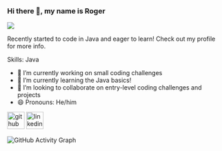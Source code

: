### Hi there 👋, my name is Roger
![](https://informsuiuc.files.wordpress.com/2016/10/github-bb449e0ffbacbcb7f9c703db85b1cf0b.png)

Recently started to code in Java and eager to learn! Check out my profile for more info.

Skills: Java

- 🔭 I’m currently working on small coding challenges 
- 🌱 I’m currently learning the Java basics! 
- 👯 I’m looking to collaborate on entry-level coding challenges and projects 
- 😄 Pronouns: He/him 


[<img src='https://cdn.jsdelivr.net/npm/simple-icons@3.0.1/icons/github.svg' alt='github' height='40'>](https://github.com/rogerUserGitHub)  [<img src='https://cdn.jsdelivr.net/npm/simple-icons@3.0.1/icons/linkedin.svg' alt='linkedin' height='40'>](https://www.linkedin.com/in/linkedin.com/in/rogerdirkx/)  

![GitHub Activity Graph](https://activity-graph.herokuapp.com/graph?username=rogerUserGitHub)  

